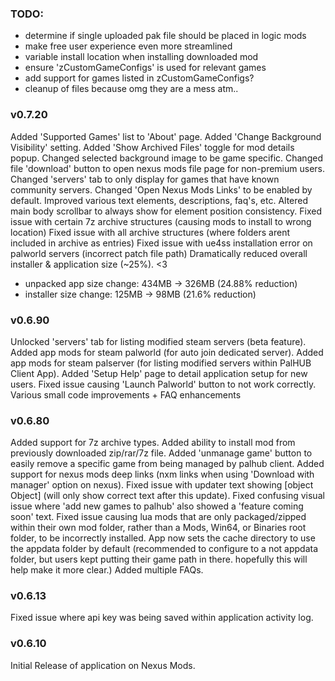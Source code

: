 
### TODO: 
- determine if single uploaded pak file should be placed in logic mods
- make free user experience even more streamlined
- variable install location when installing downloaded mod
- ensure 'zCustomGameConfigs' is used for relevant games
- add support for games listed in zCustomGameConfigs? 
- cleanup of files because omg they are a mess atm..


### v0.7.20
Added 'Supported Games' list to 'About' page.
Added 'Change Background Visibility' setting.
Added 'Show Archived Files' toggle for mod details popup.
Changed selected background image to be game specific.
Changed file 'download' button to open nexus mods file page for non-premium users.
Changed 'servers' tab to only display for games that have known community servers.
Changed 'Open Nexus Mods Links' to be enabled by default. 
Improved various text elements, descriptions, faq's, etc. 
Altered main body scrollbar to always show for element position consistency.
Fixed issue with certain 7z archive structures (causing mods to install to wrong location)
Fixed issue with all archive structures (where folders arent included in archive as entries)
Fixed issue with ue4ss installation error on palworld servers (incorrect patch file path)
Dramatically reduced overall installer & application size (~25%). <3
- unpacked app size change: 434MB -> 326MB (24.88% reduction)
- installer size change: 125MB -> 98MB (21.6% reduction)

### v0.6.90
Unlocked 'servers' tab for listing modified steam servers (beta feature).
Added app mods for steam palworld (for auto join dedicated server).
Added app mods for steam palserver (for listing modified servers within PalHUB Client App).
Added 'Setup Help' page to detail application setup for new users.
Fixed issue causing 'Launch Palworld' button to not work correctly. 
Various small code improvements + FAQ enhancements

### v0.6.80
Added support for 7z archive types.
Added ability to install mod from previously downloaded zip/rar/7z file.
Added 'unmanage game' button to easily remove a specific game from being managed by palhub client. 
Added support for nexus mods deep links (nxm links when using 'Download with manager' option on nexus).
Fixed issue with updater text showing [object Object] (will only show correct text after this update).
Fixed confusing visual issue where 'add new games to palhub' also showed a 'feature coming soon' text. 
Fixed issue causing lua mods that are only packaged/zipped within their own mod folder, rather than a Mods, Win64, or Binaries root folder, to be incorrectly installed. 
App now sets the cache directory to use the appdata folder by default (recommended to configure to a not appdata folder, but users kept putting their game path in there. hopefully this will help make it more clear.)
Added multiple FAQs.


### v0.6.13
Fixed issue where api key was being saved within application activity log. 

### v0.6.10
Initial Release of application on Nexus Mods.
